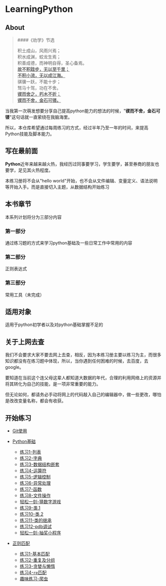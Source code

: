 # LearningPython

<!-- toc -->

## About

> ####《劝学》节选
>
> 积土成山，风雨兴焉；<br>
> 积水成渊，蛟龙生焉；<br>
> 积善成德，而神明自得，圣心备焉。<br>
> **<u>故不积跬步，无以至千里；</u>**<br>
> **<u>不积小流，无以成江海。</u>**<br>
> 骐骥一跃，不能十步；<br>
> 驽马十驾，功在不舍。<br>
> **<u>锲而舍之，朽木不折；</u>** <br>
> **<u>锲而不舍，金石可镂。</u>**

当我第一次萌发想要分享自己提高python能力的想法的时候，"**锲而不舍，金石可镂**"这句话就一直萦绕在我脑海里。

所以，本仓库希望通过每周练习的方式，经过半年乃至一年的时间，来提高Python技能及脚本能力。


## 写在最前面

**Python**近年来越来越火热，我经历过同事要学习，学生要学，甚至券商的朋友也要学，足见其火热程度。

本练习册将不会从"hello world"开始，也不会从文件编辑、变量定义、语法说明等开始入手。而是直接切入主题，从数据结构开始练习


## 本书章节

本系列计划将分为三部分内容

### 第一部分

通过练习题的方式来学习python基础及一些日常工作中常用的内容

### 第二部分

正则表达式

### 第三部分

常用工具（未完成）

## 适用对象

适用于python初学者以及对python基础掌握不足的


## 关于上网去查

我们不会要求大家不要去网上去查，相反，因为本练习册主要以练习为主，而很多知识都没有在练习题中体现，所以，当你遇到任何困难的时候，去百度，去google。

要知道在当前这个连父母这辈人都知道大数据的年代，合理的利用网络上的资源并将其转化为自己的技能，是一项非常重要的能力。

但无论如何，都请务必手动将网上的代码敲入自己的编辑器中，做一些更改，哪怕是改改变量名称，都会有收获。

## 开始练习

* [Git使用](gitSetup.md)

* [Python基础](part1/README.md)
    * [练习1-列表](part1/1.md)
    * [练习2-字典](part1/2.md)
    * [练习3-数据结构嵌套](part1/3.md)
    * [练习4-运算符](part1/4.md)
    * [练习5-逻辑控制](part1/5.md)
    * [练习6-异常处理](part1/6.md)
    * [练习7-函数](part1/7.md)
    * [练习8-文件操作](part1/8.md)
    * [轻松一刻-猜数字游戏](part1/happy1.md)
    * [练习9-类.1](part1/9.md)
    * [练习10-类.2](part1/10.md)
    * [练习11-类的继承](part1/11.md)
    * [练习12-pdb调试](part1/12.md)
    * [轻松一刻-抽奖小程序](part1/happy2.md)

* [正则匹配](regex/README.md)
    * [练习1-基本匹配](regex/1.md)
    * [练习2-重复及分组](regex/2.md)
    * [练习3-贪婪与懒惰](regex/3.md)
    * [练习4-`re`匹配](regex/4.md)
    * [趣味练习-爬虫]()
